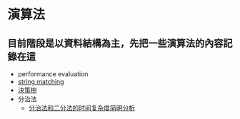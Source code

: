 # 演算法

## 目前階段是以資料結構為主，先把一些演算法的內容記錄在這
* performance evaluation
* [string matching](https://www.csie.ntu.edu.tw/~hsinmu/courses/_media/dsa_17spring/string_matching_1.pdf)
* [決策樹](https://zh.wikipedia.org/wiki/%E5%86%B3%E7%AD%96%E6%A0%91)
* 分治法
	* [分治法和二分法的时间复杂度简明分析](https://blog.csdn.net/qilei2010/article/details/51345278)